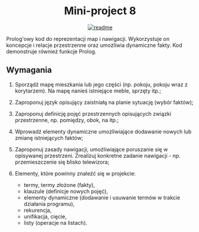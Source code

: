<div align="center">
<h1>Mini-project 8</h1>
</div>

<div align="center">

[![readme](https://img.shields.io/badge/README-in_English-blue)](https://github.com/mbednarek98/School-Projects/blob/master/MIW/MIW8/README.md)

</div>

Prolog'owy kod do reprezentacji map i nawigacji. Wykorzystuje on koncepcje i relacje przestrzenne oraz umożliwia dynamiczne fakty. Kod demonstruje również funkcje Prolog.

## Wymagania

1. Sporządź mapę mieszkania lub jego części (np. pokoju, pokoju wraz z korytarzem). Na mapę nanieś istniejące meble, sprzęty itp.;

2. Zaproponuj język opisujący zaistniałą na planie sytuację (wybór faktów);

3. Zaproponuj definicję pojęć przestrzennych opisujących związki przestrzenne, np. pomiędzy, obok, na itp.;

4. Wprowadź elementy dynamiczne umożliwiające dodawanie nowych lub zmianę istniejących faktów;

5. Zaproponuj zasady nawigacji, umożliwiające poruszanie się w opisywanej przestrzeni. Zrealizuj konkretne zadanie nawigacji - np. przemieszczenie się blisko telewizora;

6. Elementy, które powinny znaleźć się w projekcie:
    - termy, termy złożone (fakty),
	- klauzule (definicje nowych pojęć),
	- elementy dynamiczne (dodawanie i usuwanie termów w trakcie działania programu),
	- rekurencja, 
	- unifikacja, cięcie, 
	- listy (operacje na listach).